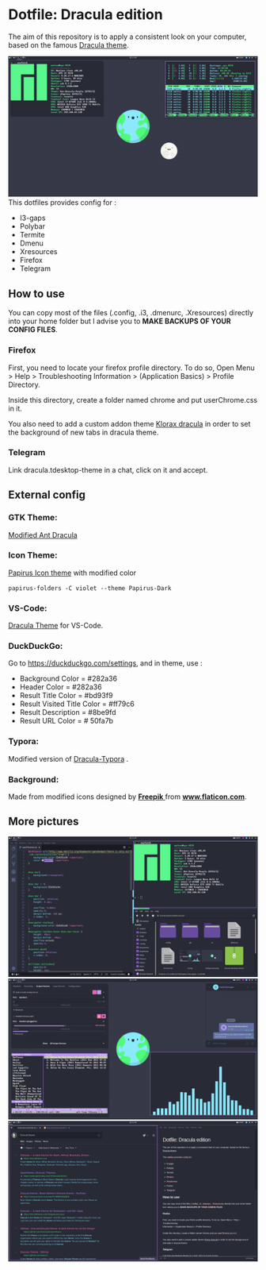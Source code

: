 # Dotfile: Dracula edition

The aim of this repository is to apply a consistent look on your computer, based on the famous [Dracula theme](https://draculatheme.com/).

![Dracula Theme](https://github.com/matteolecuit/dotfile-dracula/blob/master/Images/1.png)
This dotfiles provides config for :

* I3-gaps
* Polybar
* Termite
* Dmenu
* Xresources
* Firefox
* Telegram

## How to use

You can copy most of the files (.config, .i3, .dmenurc, .Xresources) directly into your home folder but I advise you to **MAKE BACKUPS OF YOUR CONFIG FILES**.

### Firefox

First, you need to locate your firefox profile directory. To do so, Open Menu > Help > Troubleshooting 
Information > (Application Basics) > Profile Directory.

Inside this directory, create a folder named chrome and put userChrome.css in it.

You also need to add a custom addon theme [Klorax dracula](https://addons.mozilla.org/en-US/firefox/addon/klorax-dracula/) in order to set the background of new tabs in dracula theme. 

### Telegram

Link dracula.tdesktop-theme in a chat, click on it and accept.

## External config

### GTK Theme:

[Modified Ant Dracula](https://gitlab.com/samuelts/Dracula_Purple/tree/master/Ant-Dracula-Purple)

### Icon Theme:

[Papirus Icon theme](https://github.com/PapirusDevelopmentTeam/papirus-icon-theme) with modified color

```shell
papirus-folders -C violet --theme Papirus-Dark
```

### VS-Code:

[Dracula Theme](https://draculatheme.com/visual-studio-code/) for VS-Code.

### DuckDuckGo:

Go to https://duckduckgo.com/settings, and in theme, use :

* Background Color = #282a36
* Header Color = #282a36
* Result Title Color = #bd93f9
* Result Visited Title Color = #ff79c6
* Result Description = #8be9fd
* Result URL Color = # 50fa7b

### Typora:

Modified version of [Dracula-Typora](https://github.com/oguhpereira/Dracula-Typora) .

### Background:

Made from modified icons designed by [**Freepik** ](http://www.freepik.com)from **www.flaticon.com**.

## More pictures

![Dracula Theme](https://github.com/matteolecuit/dotfile-dracula/blob/master/Images/2.png)
![Dracula Theme](https://github.com/matteolecuit/dotfile-dracula/blob/master/Images/3.png)
![Dracula Theme](https://github.com/matteolecuit/dotfile-dracula/blob/master/Images/4.png)
